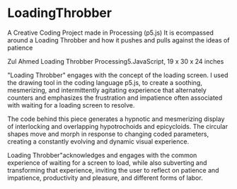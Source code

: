 # LoadingThrobber
A Creative Coding Project made in Processing (p5.js) It is ecompassed around a Loading Throbber and how it pushes and pulls against the ideas of patience

Zul Ahmed
Loading Throbber
Processing5.JavaScript, 19 x 30 x 24 inches

 "Loading Throbber"  engages with the concept of the loading screen.  I used the drawing tool in the coding language p5.js, to create a soothing, mesmerizing, and intermittently agitating experience that alternately counters and emphasizes the frustration and impatience often associated with waiting for a loading screen to resolve.

The code behind this piece generates a hypnotic and mesmerizing display of interlocking and overlapping hypotrochoids and epicycloids. The circular shapes move and morph in response to changing coded parameters, creating a constantly evolving and dynamic visual experience.

Loading Throbber"acknowledges and engages with the common experience of waiting for a screen to load, while also subverting and transforming that experience, inviting the user to reflect on patience and impatience, productivity and pleasure, and different forms of labor.

